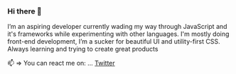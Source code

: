 ### Hi there 👋

I’m an aspiring developer currently wading my way through
                JavaScript and it's frameworks while experimenting with other
                languages. I'm mostly doing front-end development, I’m a sucker
                for beautiful UI and utility-first CSS. Always learning and trying to create great products
                


📫  => You can react me on: ... [Twitter](https://twitter.com/mrpbennett) 

